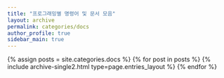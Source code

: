 ```yaml
---
title: "프로그래밍별 명령어 및 문서 모음"
layout: archive
permalink: categories/docs
author_profile: true
sidebar_main: true
---
```

{% assign posts = site.categories.docs %} {% for post in posts %} {% include archive-single2.html type=page.entries_layout %} {% endfor %}
